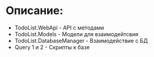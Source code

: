 # Описание:
- TodoList.WebApi - API с методами
- TodoList.Models - Модели для взаимодейтсвия
- TodoList.DatabaseManager - Взаимодействие с БД
- Query 1 и 2 - Скрипты к базе
